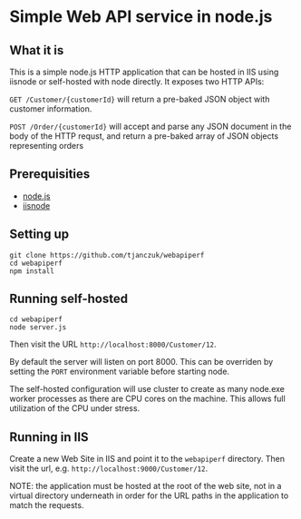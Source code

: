Simple Web API service in node.js
==========

## What it is ##

This is a simple node.js HTTP application that can be hosted in IIS using iisnode or self-hosted with node directly. It exposes two HTTP APIs:

```GET /Customer/{customerId}``` will return a pre-baked JSON object with customer information.

```POST /Order/{customerId}``` will accept and parse any JSON document in the body of the HTTP requst, and return a pre-baked array of JSON objects representing orders

## Prerequisities ##

- [node.js](http://nodejs.org)  
- [iisnode](http://github.com/tjanczuk/iisnode)

## Setting up ##

```
git clone https://github.com/tjanczuk/webapiperf
cd webapiperf
npm install
```

## Running self-hosted ##

```
cd webapiperf
node server.js
```

Then visit the URL ```http://localhost:8000/Customer/12```.

By default the server will listen on port 8000. This can be overriden by setting the ```PORT``` environment variable before starting node. 

The self-hosted configuration will use cluster to create as many node.exe worker processes as there are CPU cores on the machine. This allows full utilization of the CPU under stress. 

## Running in IIS ##

Create a new Web Site in IIS and point it to the ```webapiperf``` directory. Then visit the url, e.g. ```http://localhost:9000/Customer/12```. 

NOTE: the application must be hosted at the root of the web site, not in a virtual directory underneath in order for the URL paths in the application to match the requests. 